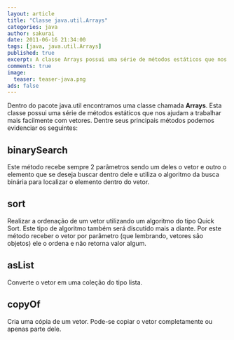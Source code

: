 ```yaml
---
layout: article
title: "Classe java.util.Arrays"
categories: java
author: sakurai
date: 2011-06-16 21:34:00
tags: [java, java.util.Arrays]
published: true
excerpt: A classe Arrays possui uma série de métodos estáticos que nos ajudam a trabalhar mais facilmente com vetores.
comments: true
image:
  teaser: teaser-java.png
ads: false
---
```


Dentro do pacote java.util encontramos uma classe chamada **Arrays**. Esta classe possui uma série de métodos estáticos que nos ajudam a trabalhar mais facilmente com vetores. Dentre seus principais métodos podemos evidenciar os seguintes:

## binarySearch

Este método recebe sempre 2 parâmetros sendo um deles o vetor e outro o elemento que se deseja buscar dentro dele e utiliza o algoritmo da busca binária para localizar o elemento dentro do vetor.

## sort

Realizar a ordenação de um vetor utilizando um algoritmo do tipo Quick Sort. Este tipo de algoritmo também será discutido mais a diante. Por este método receber o vetor por parâmetro (que lembrando, vetores são objetos) ele o ordena e não retorna valor algum.

## asList

Converte o vetor em uma coleção do tipo lista.

## copyOf

Cria uma cópia de um vetor. Pode-se copiar o vetor completamente ou apenas parte dele.
